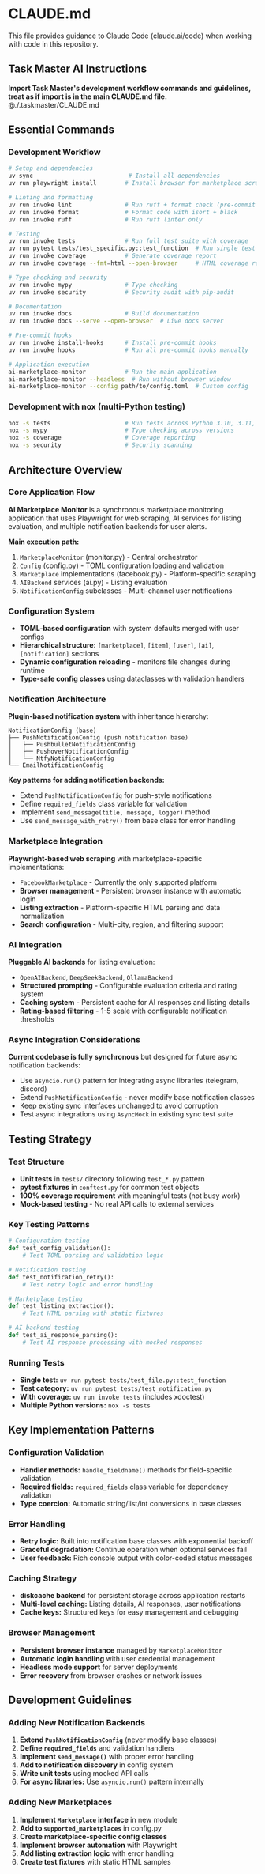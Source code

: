 # CLAUDE.md

This file provides guidance to Claude Code (claude.ai/code) when working with code in this repository.

## Task Master AI Instructions
**Import Task Master's development workflow commands and guidelines, treat as if import is in the main CLAUDE.md file.**
@./.taskmaster/CLAUDE.md

## Essential Commands

### Development Workflow
```bash
# Setup and dependencies
uv sync                           # Install all dependencies
uv run playwright install        # Install browser for marketplace scraping

# Linting and formatting
uv run invoke lint               # Run ruff + format check (pre-commit style)
uv run invoke format             # Format code with isort + black
uv run invoke ruff               # Run ruff linter only

# Testing
uv run invoke tests              # Run full test suite with coverage
uv run pytest tests/test_specific.py::test_function  # Run single test
uv run invoke coverage           # Generate coverage report
uv run invoke coverage --fmt=html --open-browser     # HTML coverage report

# Type checking and security
uv run invoke mypy               # Type checking
uv run invoke security           # Security audit with pip-audit

# Documentation
uv run invoke docs               # Build documentation
uv run invoke docs --serve --open-browser  # Live docs server

# Pre-commit hooks
uv run invoke install-hooks      # Install pre-commit hooks
uv run invoke hooks              # Run all pre-commit hooks manually

# Application execution
ai-marketplace-monitor           # Run the main application
ai-marketplace-monitor --headless  # Run without browser window
ai-marketplace-monitor --config path/to/config.toml  # Custom config
```

### Development with nox (multi-Python testing)
```bash
nox -s tests                     # Run tests across Python 3.10, 3.11, 3.12
nox -s mypy                      # Type checking across versions
nox -s coverage                  # Coverage reporting
nox -s security                  # Security scanning
```

## Architecture Overview

### Core Application Flow
**AI Marketplace Monitor** is a synchronous marketplace monitoring application that uses Playwright for web scraping, AI services for listing evaluation, and multiple notification backends for user alerts.

**Main execution path:**
1. `MarketplaceMonitor` (monitor.py) - Central orchestrator
2. `Config` (config.py) - TOML configuration loading and validation
3. `Marketplace` implementations (facebook.py) - Platform-specific scraping
4. `AIBackend` services (ai.py) - Listing evaluation
5. `NotificationConfig` subclasses - Multi-channel user notifications

### Configuration System
- **TOML-based configuration** with system defaults merged with user configs
- **Hierarchical structure:** `[marketplace]`, `[item]`, `[user]`, `[ai]`, `[notification]` sections
- **Dynamic configuration reloading** - monitors file changes during runtime
- **Type-safe config classes** using dataclasses with validation handlers

### Notification Architecture
**Plugin-based notification system** with inheritance hierarchy:
```
NotificationConfig (base)
├── PushNotificationConfig (push notification base)
│   ├── PushbulletNotificationConfig
│   ├── PushoverNotificationConfig
│   └── NtfyNotificationConfig
└── EmailNotificationConfig
```

**Key patterns for adding notification backends:**
- Extend `PushNotificationConfig` for push-style notifications
- Define `required_fields` class variable for validation
- Implement `send_message(title, message, logger)` method
- Use `send_message_with_retry()` from base class for error handling

### Marketplace Integration
**Playwright-based web scraping** with marketplace-specific implementations:
- `FacebookMarketplace` - Currently the only supported platform
- **Browser management** - Persistent browser instance with automatic login
- **Listing extraction** - Platform-specific HTML parsing and data normalization
- **Search configuration** - Multi-city, region, and filtering support

### AI Integration
**Pluggable AI backends** for listing evaluation:
- `OpenAIBackend`, `DeepSeekBackend`, `OllamaBackend`
- **Structured prompting** - Configurable evaluation criteria and rating system
- **Caching system** - Persistent cache for AI responses and listing details
- **Rating-based filtering** - 1-5 scale with configurable notification thresholds

### Async Integration Considerations
**Current codebase is fully synchronous** but designed for future async notification backends:
- Use `asyncio.run()` pattern for integrating async libraries (telegram, discord)
- Extend `PushNotificationConfig` - never modify base notification classes
- Keep existing sync interfaces unchanged to avoid corruption
- Test async integrations using `AsyncMock` in existing sync test suite

## Testing Strategy

### Test Structure
- **Unit tests** in `tests/` directory following `test_*.py` pattern
- **pytest fixtures** in `conftest.py` for common test objects
- **100% coverage requirement** with meaningful tests (not busy work)
- **Mock-based testing** - No real API calls to external services

### Key Testing Patterns
```python
# Configuration testing
def test_config_validation():
    # Test TOML parsing and validation logic

# Notification testing
def test_notification_retry():
    # Test retry logic and error handling

# Marketplace testing
def test_listing_extraction():
    # Test HTML parsing with static fixtures

# AI backend testing
def test_ai_response_parsing():
    # Test AI response processing with mocked responses
```

### Running Tests
- **Single test:** `uv run pytest tests/test_file.py::test_function`
- **Test category:** `uv run pytest tests/test_notification.py`
- **With coverage:** `uv run invoke tests` (includes xdoctest)
- **Multiple Python versions:** `nox -s tests`

## Key Implementation Patterns

### Configuration Validation
- **Handler methods:** `handle_fieldname()` methods for field-specific validation
- **Required fields:** `required_fields` class variable for dependency validation
- **Type coercion:** Automatic string/list/int conversions in base classes

### Error Handling
- **Retry logic:** Built into notification base classes with exponential backoff
- **Graceful degradation:** Continue operation when optional services fail
- **User feedback:** Rich console output with color-coded status messages

### Caching Strategy
- **diskcache backend** for persistent storage across application restarts
- **Multi-level caching:** Listing details, AI responses, user notifications
- **Cache keys:** Structured keys for easy management and debugging

### Browser Management
- **Persistent browser instance** managed by `MarketplaceMonitor`
- **Automatic login handling** with user credential management
- **Headless mode support** for server deployments
- **Error recovery** from browser crashes or network issues

## Development Guidelines

### Adding New Notification Backends
1. **Extend `PushNotificationConfig`** (never modify base classes)
2. **Define `required_fields`** and validation handlers
3. **Implement `send_message()`** with proper error handling
4. **Add to notification discovery** in config system
5. **Write unit tests** using mocked API calls
6. **For async libraries:** Use `asyncio.run()` pattern internally

### Adding New Marketplaces
1. **Implement `Marketplace` interface** in new module
2. **Add to `supported_marketplaces`** in config.py
3. **Create marketplace-specific config classes**
4. **Implement browser automation** with Playwright
5. **Add listing extraction logic** with error handling
6. **Create test fixtures** with static HTML samples
